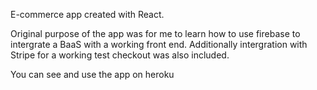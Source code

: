 E-commerce app created with React. 

Original purpose of the app was for me to learn how to use firebase to intergrate a BaaS with a working front end. Additionally intergration with Stripe for a working test checkout was also included. 

You can see and use the app on heroku
